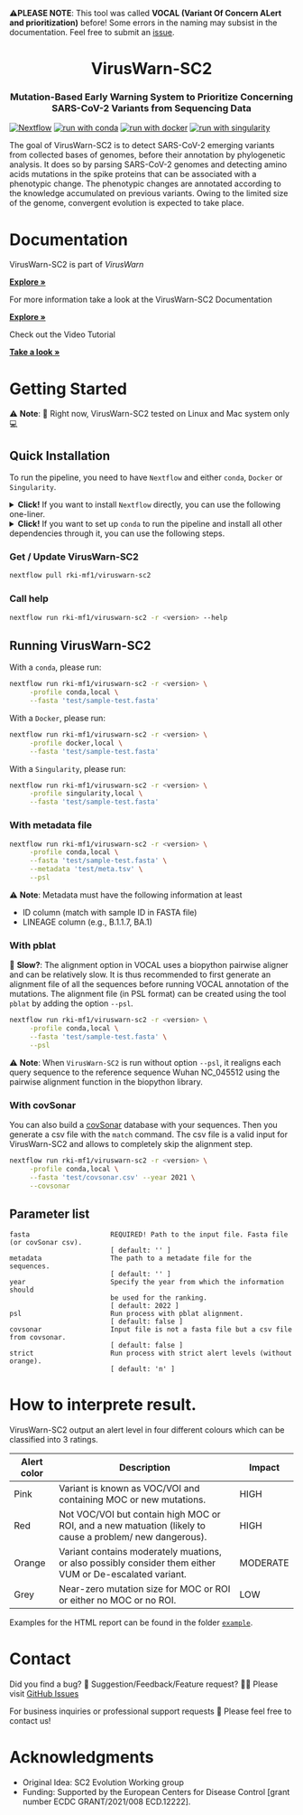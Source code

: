 ⚠️**PLEASE NOTE**: This tool was called **VOCAL (Variant Of Concern ALert and prioritization)** before! Some errors in the naming may subsist in the documentation. Feel free to submit an [issue](https://github.com/rki-mf1/viruswarn-sc2/issues). 

<div id="top"></div>

<div align="center">
<h1 align="center"> VirusWarn-SC2 </h1>
<h3 align="center"> Mutation-Based Early Warning System to Prioritize Concerning SARS-CoV-2 Variants from Sequencing Data </h3>
</div>

[![Nextflow](https://img.shields.io/badge/nextflow%20DSL2-%E2%89%A522.10.1-23aa62.svg)](https://www.nextflow.io/)
[![run with conda](https://img.shields.io/badge/run%20with-conda-3EB049?labelColor=000000&logo=anaconda)](https://docs.conda.io/en/latest/)
[![run with docker](https://img.shields.io/badge/run%20with-docker-0db7ed?labelColor=000000&logo=docker)](https://www.docker.com/)
[![run with singularity](https://img.shields.io/badge/run%20with-singularity-1d355c.svg?labelColor=000000)](https://sylabs.io/docs/)

The goal of VirusWarn-SC2 is to detect SARS-CoV-2 emerging variants from collected bases of genomes, before their annotation by phylogenetic analysis.
It does so by parsing SARS-CoV-2 genomes and detecting amino acids mutations in the spike proteins that can be associated with a phenotypic change. The phenotypic changes are annotated according to the knowledge accumulated on previous variants. Owing to the limited size of the genome, convergent evolution is expected to take place. 

# Documentation

VirusWarn-SC2 is part of *VirusWarn*

<a href="https://rki-mf1.github.io/viruswarn-doc/"><strong>Explore »</strong></a>

For more information take a look at the VirusWarn-SC2 Documentation

<a href="https://rki-mf1.github.io/vocal-doc/"><strong>Explore »</strong></a>

Check out the Video Tutorial

<a href="https://youtu.be/dmnumPHPrxE"><strong>Take a look »</strong></a>


# Getting Started

⚠️ **Note**: 🔌 Right now, VirusWarn-SC2 tested on Linux and Mac system only 💻 

## Quick Installation

To run the pipeline, you need to have `Nextflow` and either `conda`, `Docker` or `Singularity`.

<details><summary><strong>Click!</strong> If you want to install <code>Nextflow</code> directly, you can use the following one-liner. </summary>

```bash
wget -qO- https://get.nextflow.io | bash
```
</details>

<details><summary><strong>Click!</strong> If you want to set up <code>conda</code> to run the pipeline and install all other dependencies through it, you can use the following steps. </summary>

Use the following bash commands if you are working on **Linux**:
```bash
wget https://repo.anaconda.com/miniconda/Miniconda3-latest-Linux-x86_64.sh
bash Miniconda3-latest-Linux-x86_64.sh
```

Use the following bash commands if you are working on **Mac**:
```bash
wget https://repo.anaconda.com/miniconda/Miniconda3-latest-MacOSX-arm64.sh
bash Miniconda3-latest-MacOSX-arm64.sh
```

Then, `Nextflow` an be installed over `conda`:
```bash
conda create -n nextflow -c bioconda nextflow
conda activate nextflow
```
</details>

### Get / Update VirusWarn-SC2

```bash
nextflow pull rki-mf1/viruswarn-sc2
```

### Call help

```bash
nextflow run rki-mf1/viruswarn-sc2 -r <version> --help
```

## Running VirusWarn-SC2

With a `conda`, please run:

```bash
nextflow run rki-mf1/viruswarn-sc2 -r <version> \
     -profile conda,local \
     --fasta 'test/sample-test.fasta'
```

With a `Docker`, please run:

```bash
nextflow run rki-mf1/viruswarn-sc2 -r <version> \
     -profile docker,local \
     --fasta 'test/sample-test.fasta'
```

With a `Singularity`, please run:

```bash
nextflow run rki-mf1/viruswarn-sc2 -r <version> \
     -profile singularity,local \
     --fasta 'test/sample-test.fasta'
```

### With metadata file

```bash
nextflow run rki-mf1/viruswarn-sc2 -r <version> \
     -profile conda,local \
     --fasta 'test/sample-test.fasta' \
     --metadata 'test/meta.tsv' \
     --psl
```

⚠️ **Note**: Metadata must have the following information at least
* ID column (match with sample ID in FASTA file)
* LINEAGE column (e.g., B.1.1.7, BA.1)

### With pblat

🐌 **Slow?**: The alignment option in VOCAL uses a biopython pairwise aligner and can be relatively slow. It is thus recommended to first generate an alignment file of all the sequences before running VOCAL annotation of the mutations. The alignment file (in PSL format) can be created using the tool `pblat` by adding the option `--psl`.

```bash
nextflow run rki-mf1/viruswarn-sc2 -r <version> \
     -profile conda,local \
     --fasta 'test/sample-test.fasta' \
     --psl
```

⚠️ **Note**: When `VirusWarn-SC2` is run without option `--psl`, it realigns each query sequence to the reference sequence Wuhan NC_045512 using the pairwise alignment function in the biopython library.

### With covSonar

You can also build a [covSonar](https://github.com/rki-mf1/covsonar) database with your sequences. Then you generate a csv file with the `match` command. The csv file is a valid input for VirusWarn-SC2 and allows to completely skip the alignment step.

```bash
nextflow run rki-mf1/viruswarn-sc2 -r <version> \
     -profile conda,local \
     --fasta 'test/covsonar.csv' --year 2021 \
     --covsonar
```


## Parameter list

```
fasta                    REQUIRED! Path to the input file. Fasta file (or covSonar csv).
                         [ default: '' ]
metadata                 The path to a metadate file for the sequences.
                         [ default: '' ]
year                     Specify the year from which the information should 
                         be used for the ranking.
                         [ default: 2022 ]
psl                      Run process with pblat alignment.
                         [ default: false ]
covsonar                 Input file is not a fasta file but a csv file from covsonar.
                         [ default: false ]
strict                   Run process with strict alert levels (without orange).
                         [ default: 'n' ]
```

# How to interprete result.

VirusWarn-SC2 output an alert level in four different colours which can be classified into 3 ratings.

| Alert color      | Description | Impact | 
| ----------- | ----------- | ----------- |
| Pink | Variant is known as VOC/VOI and containing MOC or new mutations.   | HIGH |
| Red | Not VOC/VOI but contain high MOC or ROI, and a new matuation (likely to cause a problem/ new dangerous).  | HIGH |
| Orange | Variant contains moderately muations, or also possibly consider them either VUM or De-escalated variant.   | MODERATE |
| Grey | Near-zero mutation size for MOC or ROI or either no MOC or no ROI.     | LOW |

Examples for the HTML report can be found in the folder [`example`](example/).

# Contact

Did you find a bug? 🐛 Suggestion/Feedback/Feature request? 👨‍💻 Please visit [GitHub Issues](https://github.com/rki-mf1/viruswarn-sc2/issues)

For business inquiries or professional support requests 🍺 
Please feel free to contact us!

# Acknowledgments

* Original Idea: SC2 Evolution Working group 
* Funding: Supported by the European Centers for Disease Control [grant number ECDC GRANT/2021/008 ECD.12222].



